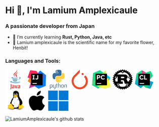 <h1>Hi 👋, I'm Lamium Amplexicaule</h1>
<h3>A passionate developer from Japan</h3>

- 🌱 I’m currently learning **Rust, Python, Java, etc**
- 🌸 Lamium amplexicaule is the scientific name for my favorite flower, Henbit!

<h3 align="left">Languages and Tools:</h3>
<p align="left">
  <img src="https://raw.githubusercontent.com/devicons/devicon/develop/icons/java/java-original-wordmark.svg" width="64" height="64" />
  <img src="https://raw.githubusercontent.com/devicons/devicon/develop/icons/intellij/intellij-original.svg" width="64" height="64" />
  <img src="https://raw.githubusercontent.com/devicons/devicon/develop/icons/python/python-original-wordmark.svg" width="64" height="64" />
  <img src="https://raw.githubusercontent.com/devicons/devicon/develop/icons/pytorch/pytorch-original.svg" width="64" height="64" />
  <img src="https://raw.githubusercontent.com/devicons/devicon/develop/icons/pycharm/pycharm-original.svg" width="64" height="64" />
  <img src="https://raw.githubusercontent.com/devicons/devicon/develop/icons/rust/rust-original.svg" width="64" height="64" />
  <img src="https://raw.githubusercontent.com/devicons/devicon/develop/icons/clion/clion-original.svg" width="64" height="64" />
  <img src="https://raw.githubusercontent.com/devicons/devicon/develop/icons/linux/linux-original.svg" width="64" height="64" />
  <img src="https://raw.githubusercontent.com/devicons/devicon/develop/icons/apple/apple-original.svg" width="64" height="64" />
  <img src="https://raw.githubusercontent.com/devicons/devicon/develop/icons/windows11/windows11-original.svg" width="64" height="64" />
</p>

![LamiumAmplexicaule's github stats](https://github-readme-stats.vercel.app/api?username=LamiumAmplexicaule&count_private=true)

<!-- ![](https://komarev.com/ghpvc/?username=LamiumAmplexicaule) -->

<!--
**LamiumAmplexicaule/LamiumAmplexicaule** is a ✨ _special_ ✨ repository because its `README.md` (this file) appears on your GitHub profile.

Here are some ideas to get you started:

- 🔭 I’m currently working on ...
- 🌱 I’m currently learning ...
- 👯 I’m looking to collaborate on ...
- 🤔 I’m looking for help with ...
- 💬 Ask me about ...
- 📫 How to reach me: ...
- 😄 Pronouns: ...
- ⚡ Fun fact: ...
-->
